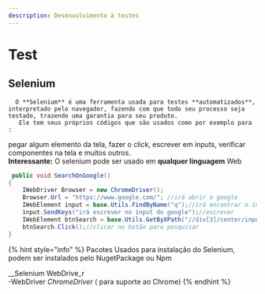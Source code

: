 ```yaml
---
description: Desenvolvimento à testes
---
```


# Test

## Selenium

      O **Selenium** é uma ferramenta usada para testes **automatizados**, interpretado pelo navegador, fazendo com que todo seu processo seja testado, trazendo uma garantia para seu produto.  
       Ele tem seus próprios códigos que são usados como por exemplo para :  
pegar algum elemento da tela, fazer o click, escrever em inputs, verificar componentes na tela e muitos outros.  
       **Interessante:** O selenium pode ser usado em **qualquer linguagem** Web  


```csharp
 public void SearchOnGoogle()
{
    IWebDriver Browser = new ChromeDriver();
    Browser.Url = "https://www.google.com/"; //irá abrir o google
    IWebElement input = base.Utils.FindByName("q");//irá encontrar o input do google
    input.SendKeys("irá escrever no input do google");//escrever
    IWebElement btnSearch = base.Utils.GetByXPath("//div[3]/center/input");
    btnSearch.Click();//clicar no botão para pesquisar
}
```

{% hint style="info" %}
Pacotes Usados para instalação do Selenium, podem ser instalados pelo NugetPackage ou Npm

\__Selenium WebDrive_r  
-WebDriver _ChromeDriver_ \( para suporte ao Chrome\)
{% endhint %}

